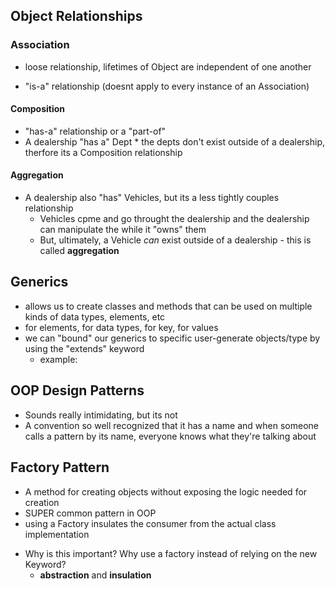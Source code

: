## Object Relationships

### Association

- loose relationship, lifetimes of Object are independent of one another

- "is-a" relationship (doesnt apply to every instance of an Association)

#### Composition

- "has-a" relationship or a "part-of"
- A dealership "has a" Dept \* the depts don't exist outside of a dealership, therfore its a Composition relationship

#### Aggregation

- A dealership also "has" Vehicles, but its a less tightly couples relationship
  - Vehicles cpme and go throught the dealership and the dealership can manipulate the while it "owns" them
  - But, ultimately, a Vehicle _can_ exist outside of a dealership - this is called **aggregation**

## Generics

- allows us to create classes and methods that can be used on multiple kinds of data types, elements, etc
- <E> for elements, <T> for data types, <K> for key, <V> for values
- we can "bound" our generics to specific user-generate objects/type by using the "extends" keyword
  - example: <E extends Vehicle>

## OOP Design Patterns

- Sounds really intimidating, but its not
- A convention so well recognized that it has a name and when someone calls a pattern by its name, everyone knows what they're talking about

## Factory Pattern

- A method for creating objects without exposing the logic needed for creation
- SUPER common pattern in OOP
- using a Factory insulates the consumer from the actual class implementation

* Why is this important? Why use a factory instead of relying on the new Keyword?
  - **abstraction** and **insulation**
